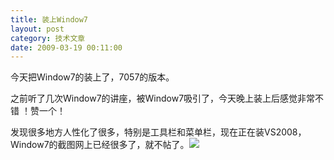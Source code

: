 ```yaml
---
title: 装上Window7
layout: post
category: 技术文章
date: 2009-03-19 00:11:00
---
```


今天把Window7的装上了，7057的版本。

之前听了几次Window7的讲座，被Window7吸引了，今天晚上装上后感觉非常不错 ！赞一个！

发现很多地方人性化了很多，特别是工具栏和菜单栏，现在正在装VS2008，Window7的截图网上已经很多了，就不帖了。![](http://www.cnblogs.com/Emoticons/qface/055242240.gif) 
